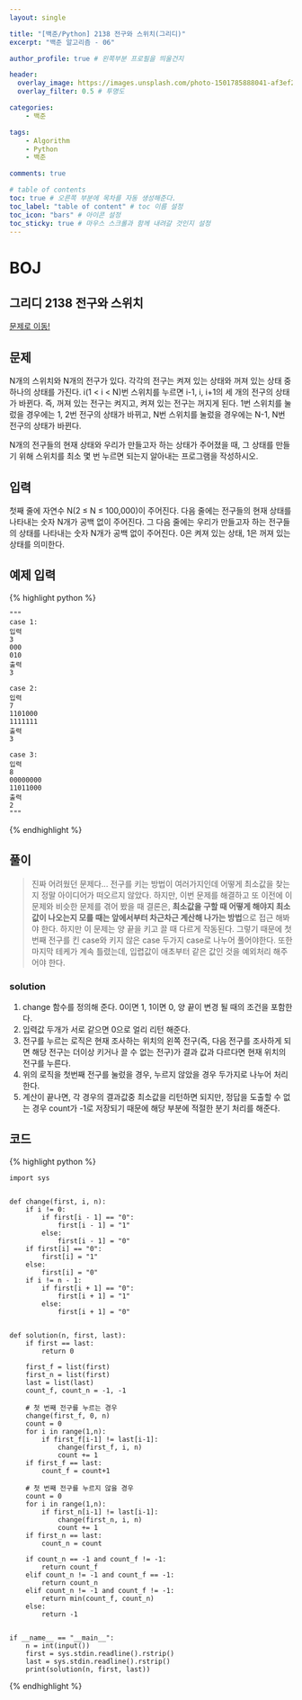 ```yaml
---
layout: single

title: "[백준/Python] 2138 전구와 스위치(그리디)"
excerpt: "백준 알고리즘 - 06"

author_profile: true # 왼쪽부분 프로필을 띄울건지

header:
  overlay_image: https://images.unsplash.com/photo-1501785888041-af3ef285b470?ixlib=rb-1.2.1&ixid=eyJhcHBfaWQiOjEyMDd9&auto=format&fit=crop&w=1350&q=80
  overlay_filter: 0.5 # 투명도

categories:
    - 백준

tags: 
    - Algorithm
    - Python
    - 백준

comments: true

# table of contents
toc: true # 오른쪽 부분에 목차를 자동 생성해준다.
toc_label: "table of content" # toc 이름 설정
toc_icon: "bars" # 아이콘 설정
toc_sticky: true # 마우스 스크롤과 함께 내려갈 것인지 설정
---
```

# BOJ

## 그리디 2138 전구와 스위치
[문제로 이동!](https://www.acmicpc.net/problem/2138)

## 문제

N개의 스위치와 N개의 전구가 있다. 각각의 전구는 켜져 있는 상태와 꺼져 있는 상태 중 하나의 상태를 가진다. i(1 < i < N)번 스위치를 누르면 i-1, i, i+1의 세 개의 전구의 상태가 바뀐다. 즉, 꺼져 있는 전구는 켜지고, 켜져 있는 전구는 꺼지게 된다. 1번 스위치를 눌렀을 경우에는 1, 2번 전구의 상태가 바뀌고, N번 스위치를 눌렀을 경우에는 N-1, N번 전구의 상태가 바뀐다.

N개의 전구들의 현재 상태와 우리가 만들고자 하는 상태가 주어졌을 때, 그 상태를 만들기 위해 스위치를 최소 몇 번 누르면 되는지 알아내는 프로그램을 작성하시오.

## 입력

첫째 줄에 자연수 N(2 ≤ N ≤ 100,000)이 주어진다. 다음 줄에는 전구들의 현재 상태를 나타내는 숫자 N개가 공백 없이 주어진다. 그 다음 줄에는 우리가 만들고자 하는 전구들의 상태를 나타내는 숫자 N개가 공백 없이 주어진다. 0은 켜져 있는 상태, 1은 꺼져 있는 상태를 의미한다.

## 예제 입력
{% highlight python %}

    """
    case 1:
    입력
    3
    000
    010
    출력
    3

    case 2:
    입력
    7   
    1101000
    1111111
    출력
    3

    case 3:
    입력    
    8
    00000000
    11011000
    출력
    2
    """
{% endhighlight %}

## 풀이
> 진짜 어려웠던 문제다... 전구를 키는 방법이 여러가지인데 어떻게 최소값을 찾는지 정말 아이디어가 떠오르지 않았다. 하지만, 이번 문제를 해결하고 또 이전에 이 문제와 비슷한 문제를 겪어 봤을 때
> 결론은, <strong>최소값을 구할 때 어떻게 해야지 최소값이 나오는지 모를 때는 앞에서부터 차근차근 계산해 나가는 방법</strong>으로 접근 해봐야 한다. 하지만 이 문제는 
> 양 끝을 키고 끌 때 다르게 작동된다. 그렇기 때문에 첫번째 전구를 킨 case와 키지 않은 case 두가지 case로 나누어 풀어야한다. 또한 마지막 테케가 계속 틀렸는데, 입렵값이 애초부터
> 같은 값인 것을 예외처리 해주어야 한다.

### solution
1. change 함수를 정의해 준다. 0이면 1, 1이면 0, 양 끝이 변경 될 때의 조건을 포함한다.
2. 입력값 두개가 서로 같으면 0으로 얼리 리턴 해준다.
3. 전구를 누르는 로직은 현재 조사하는 위치의 왼쪽 전구(즉, 다음 전구를 조사하게 되면 해당 전구는 더이상 키거나 끌 수 없는 전구)가 결과 값과 다르다면 현재 위치의 전구를 누른다.
4. 위의 로직을 첫번째 전구를 눌렀을 경우, 누르지 않았을 경우 두가지로 나누어 처리한다.
5. 계산이 끝나면, 각 경우의 결과값중 최소값을 리턴하면 되지만, 정답을 도출할 수 없는 경우 count가 -1로 저장되기 때문에 해당 부분에 적절한 분기 처리를 해준다.

## 코드

{% highlight python %}

    import sys
    
    
    def change(first, i, n):
        if i != 0:
            if first[i - 1] == "0":
                first[i - 1] = "1"
            else:
                first[i - 1] = "0"
        if first[i] == "0":
            first[i] = "1"
        else:
            first[i] = "0"
        if i != n - 1:
            if first[i + 1] == "0":
                first[i + 1] = "1"
            else:
                first[i + 1] = "0"
    
    
    def solution(n, first, last):
        if first == last:
            return 0
    
        first_f = list(first)
        first_n = list(first)
        last = list(last)
        count_f, count_n = -1, -1
    
        # 첫 번째 전구를 누르는 경우
        change(first_f, 0, n)
        count = 0
        for i in range(1,n):
            if first_f[i-1] != last[i-1]:
                change(first_f, i, n)
                count += 1
        if first_f == last:
            count_f = count+1
    
        # 첫 번째 전구를 누르지 않을 경우
        count = 0
        for i in range(1,n):
            if first_n[i-1] != last[i-1]:
                change(first_n, i, n)
                count += 1
        if first_n == last:
            count_n = count
    
        if count_n == -1 and count_f != -1:
            return count_f
        elif count_n != -1 and count_f == -1:
            return count_n
        elif count_n != -1 and count_f != -1:
            return min(count_f, count_n)
        else:
            return -1
    
    
    if __name__ == "__main__":
        n = int(input())
        first = sys.stdin.readline().rstrip()
        last = sys.stdin.readline().rstrip()
        print(solution(n, first, last))
{% endhighlight %}